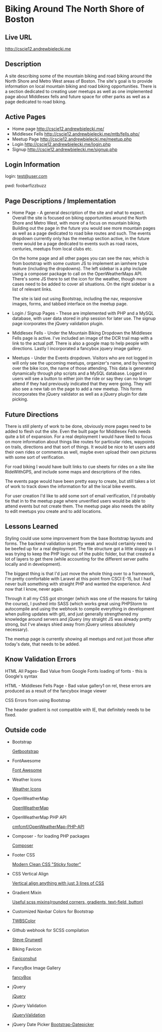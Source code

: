 # Biking Around The North Shore of Boston

## Live URL
<http://cscie12.andrewbielecki.me>

## Description
A site describing some of the mountain biking and road biking around the North Shore and Metro West areas of Boston. The site's goal is to provide information on local mountain biking and 
road biking opportunities. There is a section dedicated to creating user meetups as well as one implemented page about Middlesex fells and future space for other parks as well as a page 
dedicated to road biking.

## Active Pages
*   Home page <http://cscie12.andrewbielecki.me/>
*   Middlesex Fells <http://cscie12.andrewbielecki.me/mtb/fells.php/>
*   Meetup Page <http://cscie12.andrewbielecki.me/meetup.php>
*   Login <http://cscie12.andrewbielecki.me/login.php>
*   Signup <http://cscie12.andrewbielecki.me/signup.php>

## Login Information

login: test@user.com

pwd: foobarfizzbuzz

## Page Descriptions / Implementation
*   Home Page - A general description of the site and what to expect. Overall the site is focused on biking opportunities around the North Shore and Metro West, with more of a 
focus on mountain biking.  Building out the page in the future you would see more mountain pages as well as a page dedicated to road bike routes and such.  The events dropdown currently only 
has the meetup section active, in the future there would be a page dedicated to events such as road races, centuries, meetups from local clubs etc.

    On the home page and all other pages you can see the nav, which is from bootstrap with some custom JS to implement an iamhere type feature (including the dropdowns). The left sidebar is a php 
include using a composer package to call on the OpenWeatherMaps API.  There's some JS there to set the icon for the weather, though more cases need to be added to cover all situations. On 
the right sidebar is a list of relevant links.

    The site is laid out using Bootstrap, including the nav, responsive images, forms, and tabbed interface on the meetup page.

*   Login / Signup Pages - These are implemented with PHP and a MySQL database, with user data stored in php session for later use. The signup page icorporates the jQuery validation plugin.

*   Middlesex Fells - Under the Mountain Biking Dropdown the Middlesex Fells page is active.  I've included an image of the DCR trail map with a link to the actual pdf. There is also a google map 
to help people with directions.  Lastly I incorporated a fancybox jquery image gallery.

*   Meetups - Under the Events dropdown.  Visitors who are not logged in will only see the upcoming meetups, organizer's name, and by hovering over the bike icon, the name of those attending. 
This data is generated dynamically through php scripts and a MySQL database.  Logged in users will see a button to either join the ride or say they can no longer attend if they had previously 
indicated that they were going. They will also see a new tab on the page to add a new meetup. This forms incorporates the jQuery validator as well as a jQuery plugin for date picking. 

## Future Directions
There is still plenty of work to be done, obviously more pages need to be added to flesh out the site. Even the built page for Middlesex Fells needs quite a bit of expansion. For a real 
deployment I would have liked to focus on more information about things like routes for particular rides, waypoints on trails, directions and that sort of things. It would be nice to let 
users add their own rides or comments as well, maybe even upload their own pictures with some sort of verification.

For road biking I would have built links to cue sheets for rides on a site like RideWithGPS, and include some maps and descriptions of the rides.

The events page would have been pretty easy to create, but still takes a lot of work to track down the information for all the local bike events.

For user creation I'd like to add some sort of email verification, I'd probably tie that in to the meetup page where unverified users would be able to attend events but not create them. The 
meetup page also needs the ability to edit meetups you create and to add locations.

## Lessons Learned
Styling could use some improvement from the base Bootstrap layouts and forms. The backend validation is pretty weak and would certainly need to be beefed up for a real deployment. 
The file structure got a little sloppy as I was trying to keep the PHP logic out of the public folder, but that created a lot of layers to get there (while accounting for the different 
server paths locally and in development).

The biggest thing is that I'd just move the whole thing over to a framework, I'm pretty comfortable with Laravel at this point from CSCI E-15, but I had never built something with 
straight PHP and wanted the experience. And now that I know, never again.

Through it all my CSS got stronger (which was one of the reasons for taking the course), I pushed into SASS (which works great using PHPStorm to autocompile and using the webhook to compile
everything in development when pulling updates with git), and just generally strengthened my knowledge around servers and jQuery (my straight JS was already pretty strong, but I've always 
shied away from jQuery unless absolutely necessary).  

The meetup page is currently showing all meetups and not just those after today's date, that needs to be added. 

## Know Validation Errors

HTML All Pages- Bad Value from Google Fonts loading of fonts - this is Google's syntax

HTML - Middlesex Fells Page - Bad value gallery1 on rel, these errors are produced as a result of the fancybox image viewer

CSS Errors from using Bootstrap

The header gradient is not compatible with IE, that definitely needs to be fixed.

## Outside code

*   Bootstrap

    [Getbootstrap](http://getbootstrap.com/)
    
*   FontAwesome

    [Font Awesome](https://fortawesome.github.io/Font-Awesome/)
    
*   Weather Icons

    [Weather Icons](https://erikflowers.github.io/weather-icons/)
    
*   OpenWeatherMap

    [OpenWeatherMap](http://openweathermap.org/)
    
*   OpenWeatherMap PHP API

    [cmfcmf/OpenWeatherMap-PHP-API](https://github.com/cmfcmf/OpenWeatherMap-PHP-Api)
    
*   Composer - for loading PHP packages

    [Composer](https://getcomposer.org/)

*   Footer CSS

    [Modern Clean CSS "Sticky footer"](http://mystrd.at/modern-clean-css-sticky-footer/)
    
*   CSS Vertical Align

    [Vertical align anything with just 3 lines of CSS](http://zerosixthree.se/vertical-align-anything-with-just-3-lines-of-css/)
    
*   Gradient Mixin

    [Useful scss mixins(rounded corners, gradients, text-field, button)](https://gist.github.com/garyharan/957284)
    
*   Customized Navbar Colors for Bootstrap

    [TWBSColor]( http://work.smarchal.com/twbscolor/)
    
*   Github webhook for SCSS compilation
    
    [Steve Grunwell](https://stevegrunwell.com/blog/automatically-recompile-sass-upon-deployment-using-git-hooks/)
    
*   Biking Favicon

    [Faviconshut](http://www.faviconshut.com)
    
*   FancyBox Image Gallery
    
    [fancyBox](http://fancyapps.com/fancybox/)
    
*   jQuery

    [jQuery](https://jquery.com/)
    
*   jQuery Validation

    [jQueryValidation](https://jqueryvalidation.org/)
    
*   jQuery Date Picker
    [Bootstrap-Datepicker](https://github.com/eternicode/bootstrap-datepicker)
    
    
    
   